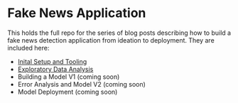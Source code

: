 # Fake News Application

This holds the full repo for the series of blog posts describing how to build a fake news detection application from ideation to deployment. They are included here:
- [Inital Setup and Tooling](https://www.blog.confetti.ai/post/machine-learning-from-ideation-to-deployment-setting-up)
- [Exploratory Data Analysis](https://www.blog.confetti.ai/post/fake-news-detection-from-ideation-to-deployment-exploratory-data-analysis)
- Building a Model V1 (coming soon)
- Error Analysis and Model V2 (coming soon)
- Model Deployment (coming soon)
